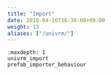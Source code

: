 ```yaml
---
title: "Import"
date: 2018-04-16T16:30:00+09:00
weight: 13
aliases: ["/univrm/"]
---
```


```{toctree}
:maxdepth: 1
univrm_import
prefab_importer_behaviour
```
